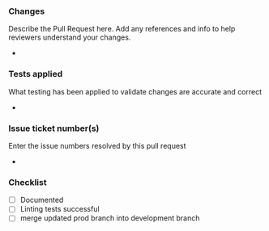 ### Changes

Describe the Pull Request here. Add any references and info to help reviewers understand your changes.

- <bullet point changes>

### Tests applied

What testing has been applied to validate changes are accurate and correct

- <any testing done>

### Issue ticket number(s)

Enter the issue numbers resolved by this pull request

- <ticket number>

### Checklist

- [ ] Documented
- [ ] Linting tests successful
- [ ] merge updated prod branch into development branch
